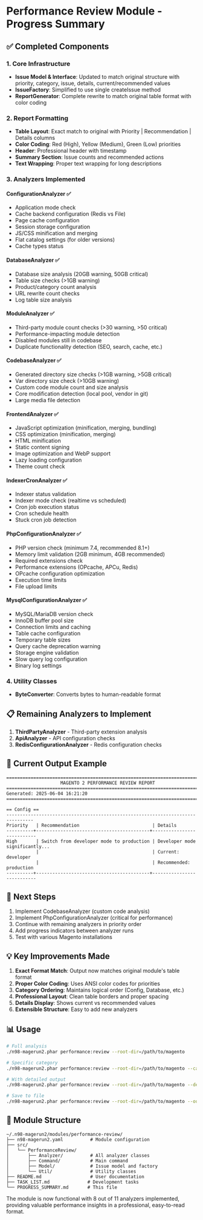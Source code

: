 # Performance Review Module - Progress Summary

## ✅ Completed Components

### 1. Core Infrastructure
- **Issue Model & Interface**: Updated to match original structure with priority, category, issue, details, current/recommended values
- **IssueFactory**: Simplified to use single createIssue method
- **ReportGenerator**: Complete rewrite to match original table format with color coding

### 2. Report Formatting
- **Table Layout**: Exact match to original with Priority | Recommendation | Details columns
- **Color Coding**: Red (High), Yellow (Medium), Green (Low) priorities
- **Header**: Professional header with timestamp
- **Summary Section**: Issue counts and recommended actions
- **Text Wrapping**: Proper text wrapping for long descriptions

### 3. Analyzers Implemented

#### ConfigurationAnalyzer ✅
- Application mode check
- Cache backend configuration (Redis vs File)
- Page cache configuration
- Session storage configuration
- JS/CSS minification and merging
- Flat catalog settings (for older versions)
- Cache types status

#### DatabaseAnalyzer ✅
- Database size analysis (20GB warning, 50GB critical)
- Table size checks (>1GB warning)
- Product/category count analysis
- URL rewrite count checks
- Log table size analysis

#### ModuleAnalyzer ✅
- Third-party module count checks (>30 warning, >50 critical)
- Performance-impacting module detection
- Disabled modules still in codebase
- Duplicate functionality detection (SEO, search, cache, etc.)

#### CodebaseAnalyzer ✅
- Generated directory size checks (>1GB warning, >5GB critical)
- Var directory size check (>10GB warning)
- Custom code module count and size analysis
- Core modification detection (local pool, vendor in git)
- Large media file detection

#### FrontendAnalyzer ✅
- JavaScript optimization (minification, merging, bundling)
- CSS optimization (minification, merging)
- HTML minification
- Static content signing
- Image optimization and WebP support
- Lazy loading configuration
- Theme count check

#### IndexerCronAnalyzer ✅
- Indexer status validation
- Indexer mode check (realtime vs scheduled)
- Cron job execution status
- Cron schedule health
- Stuck cron job detection

#### PhpConfigurationAnalyzer ✅
- PHP version check (minimum 7.4, recommended 8.1+)
- Memory limit validation (2GB minimum, 4GB recommended)
- Required extensions check
- Performance extensions (OPcache, APCu, Redis)
- OPcache configuration optimization
- Execution time limits
- File upload limits

#### MysqlConfigurationAnalyzer ✅
- MySQL/MariaDB version check
- InnoDB buffer pool size
- Connection limits and caching
- Table cache configuration
- Temporary table sizes
- Query cache deprecation warning
- Storage engine validation
- Slow query log configuration
- Binary log settings

### 4. Utility Classes
- **ByteConverter**: Converts bytes to human-readable format

## 📋 Remaining Analyzers to Implement

1. **ThirdPartyAnalyzer** - Third-party extension analysis
2. **ApiAnalyzer** - API configuration checks
3. **RedisConfigurationAnalyzer** - Redis configuration checks

## 🎯 Current Output Example

```
================================================================================
                    MAGENTO 2 PERFORMANCE REVIEW REPORT
================================================================================
Generated: 2025-06-04 16:21:20
================================================================================

== Config ==
--------------------------------------------------------------------------------
Priority   | Recommendation                           | Details                  
----------+------------------------------------------+---------------------------
High       | Switch from developer mode to production | Developer mode significantly...
           |                                          | Current: developer
           |                                          | Recommended: production
----------+------------------------------------------+---------------------------
```

## 🚀 Next Steps

1. Implement CodebaseAnalyzer (custom code analysis)
2. Implement PhpConfigurationAnalyzer (critical for performance)
3. Continue with remaining analyzers in priority order
4. Add progress indicators between analyzer runs
5. Test with various Magento installations

## 💡 Key Improvements Made

1. **Exact Format Match**: Output now matches original module's table format
2. **Proper Color Coding**: Uses ANSI color codes for priorities
3. **Category Ordering**: Maintains logical order (Config, Database, etc.)
4. **Professional Layout**: Clean table borders and proper spacing
5. **Details Display**: Shows current vs recommended values
6. **Extensible Structure**: Easy to add new analyzers

## 📊 Usage

```bash
# Full analysis
./n98-magerun2.phar performance:review --root-dir=/path/to/magento

# Specific category
./n98-magerun2.phar performance:review --root-dir=/path/to/magento --category=database

# With detailed output
./n98-magerun2.phar performance:review --root-dir=/path/to/magento --details

# Save to file
./n98-magerun2.phar performance:review --root-dir=/path/to/magento --output-file=report.txt
```

## 🔧 Module Structure

```
~/.n98-magerun2/modules/performance-review/
├── n98-magerun2.yaml          # Module configuration
├── src/
│   └── PerformanceReview/
│       ├── Analyzer/          # All analyzer classes
│       ├── Command/           # Main command
│       ├── Model/             # Issue model and factory
│       └── Util/              # Utility classes
├── README.md                  # User documentation
├── TASK_LIST.md              # Development tasks
└── PROGRESS_SUMMARY.md       # This file
```

The module is now functional with 8 out of 11 analyzers implemented, providing valuable performance insights in a professional, easy-to-read format.